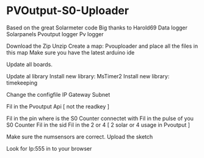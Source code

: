 # PVOutput-S0-Uploader
Based on the great Solarmeter code Big thanks to Harold69
Data logger Solarpanels Pvoutput logger Pv logger


Download the Zip
Unzip 
Create a map: Pvouploader and place all the files in this map
Make sure you have the latest arduino ide

Update all boards.

Update al library
Install new library: MsTimer2
Install new library: timekeeping

Change the configfile
IP
Gateway
Subnet

Fil in the Pvoutput Api [ not the readkey ]

Fil in the pin where is the S0 Counter connectet with
Fil in the pulse of you S0 Counter
Fil in the sid
Fil in the 2 or 4 [ 2 solar or 4 usage in Pvoutput ]

Make sure the numsensors are correct.
Upload the sketch

Look for Ip:555 in to your browser
